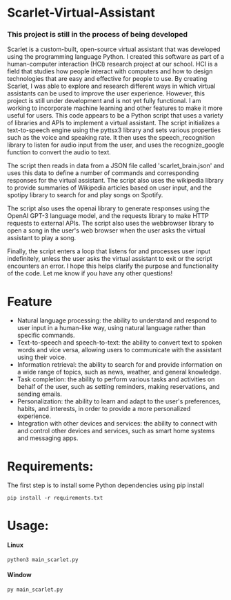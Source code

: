 <h1>Scarlet-Virtual-Assistant</h1>
<h3>This project is still in the process of being developed</h3>
<p>  Scarlet is a custom-built, open-source virtual assistant that was developed using the programming language Python. I created this software as part of a human-computer interaction (HCI) research project at our school. HCI is a field that studies how people interact with computers and how to design technologies that are easy and effective for people to use. By creating Scarlet, I was able to explore and research different ways in which virtual assistants can be used to improve the user experience. However, this project is still under development and is not yet fully functional. I am working to incorporate machine learning and other features to make it more useful for users. This code appears to be a Python script that uses a variety of libraries and APIs to implement a virtual assistant. The script initializes a text-to-speech engine using the pyttsx3 library and sets various properties such as the voice and speaking rate. It then uses the speech_recognition library to listen for audio input from the user, and uses the recognize_google function to convert the audio to text.

The script then reads in data from a JSON file called 'scarlet_brain.json' and uses this data to define a number of commands and corresponding responses for the virtual assistant. The script also uses the wikipedia library to provide summaries of Wikipedia articles based on user input, and the spotipy library to search for and play songs on Spotify.

The script also uses the openai library to generate responses using the OpenAI GPT-3 language model, and the requests library to make HTTP requests to external APIs. The script also uses the webbrowser library to open a song in the user's web browser when the user asks the virtual assistant to play a song.

Finally, the script enters a loop that listens for and processes user input indefinitely, unless the user asks the virtual assistant to exit or the script encounters an error. I hope this helps clarify the purpose and functionality of the code. Let me know if you have any other questions! </p>
 
<h1>Feature</h1>
<ul>
  <li> Natural language processing: the ability to understand and respond to user input in a human-like way, using natural language rather than specific commands.</li>
  <li>Text-to-speech and speech-to-text: the ability to convert text to spoken words and vice versa, allowing users to communicate with the assistant using their voice.</li>
  <li> Information retrieval: the ability to search for and provide information on a wide range of topics, such as news, weather, and general knowledge.
</li>
  <li>Task completion: the ability to perform various tasks and activities on behalf of the user, such as setting reminders, making reservations, and sending emails.</li>
  <li> Personalization: the ability to learn and adapt to the user's preferences, habits, and interests, in order to provide a more personalized experience.
</li>
  <li> Integration with other devices and services: the ability to connect with and control other devices and services, such as smart home systems and messaging apps.</li>
</ul>


<h1>Requirements:</h1>
<p>The first step is to install some Python dependencies using pip install</p>

```
pip install -r requirements.txt
```

<h1>Usage:</h1>

<h4>Linux</h4>

```
python3 main_scarlet.py 
```

<h4>Window</h4>

```
py main_scarlet.py
```


